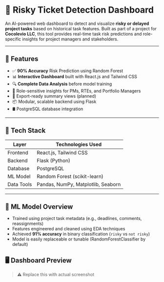 # 🎯 Risky Ticket Detection Dashboard

An AI-powered web dashboard to detect and visualize **risky or delayed project tasks** based on historical task features. Built as part of a project for **Cocolevio LLC**, this tool provides real-time task risk predictions and role-specific insights for project managers and stakeholders.

---

## 🚀 Features

- ✅ **90% Accuracy** Risk Prediction using Random Forest
- 📊 **Interactive Dashboard** built with React.js and Tailwind CSS
- 🔍 **Complete Data Analysis** before model training
- 🧠 Role-sensitive insights for PMs, RTEs, and Portfolio Managers
- 🧾 Export-ready summary views (planned)
- 📦 Modular, scalable backend using Flask
- 🛢️ PostgreSQL database integration

---

## 📌 Tech Stack

| Layer      | Technologies Used                        |
|------------|-------------------------------------------|
| Frontend   | React.js, Tailwind CSS                    |
| Backend    | Flask (Python)                            |
| Database   | PostgreSQL                                |
| ML Model   | Random Forest (scikit-learn)              |
| Data Tools | Pandas, NumPy, Matplotlib, Seaborn        |

---

## 🧠 ML Model Overview

- Trained using project task metadata (e.g., deadlines, comments, reassignments)
- Features engineered and cleaned using EDA techniques
- Achieved **91% accuracy** in binary classification (`risky` vs `not risky`)
- Model is easily replaceable or tunable (RandomForestClassifier by default)


## 🖥️ Dashboard Preview

> ⚠️ Replace this with actual screenshot

 
 
